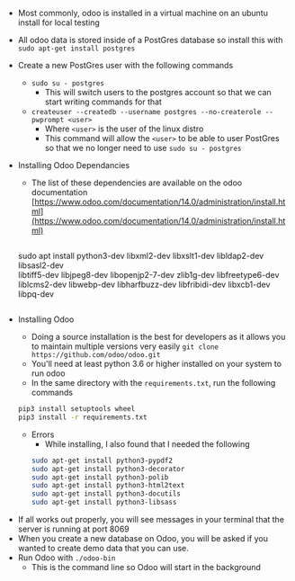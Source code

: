- Most commonly, odoo is installed in a virtual machine on an ubuntu install for local testing
- All odoo data is stored inside of a PostGres database so install this with `sudo apt-get install postgres`
- Create a new PostGres user with the following commands
  - `sudo su - postgres`
    - This will switch users to the postgres account so that we can start writing commands for that
  - `createuser --createdb --username postgres --no-createrole --pwprompt <user>`
    - Where `<user>` is the user of the linux distro
    - This command will allow the `<user>` to be able to user PostGres so that we no longer need to use `sudo su - postgres`
- Installing Odoo Dependancies

  - The list of these dependencies are available on the odoo documentation [https://www.odoo.com/documentation/14.0/administration/install.html](https://www.odoo.com/documentation/14.0/administration/install.html)

    ```bash

    ```

  sudo apt install python3-dev libxml2-dev libxslt1-dev libldap2-dev libsasl2-dev \
   libtiff5-dev libjpeg8-dev libopenjp2-7-dev zlib1g-dev libfreetype6-dev \
   liblcms2-dev libwebp-dev libharfbuzz-dev libfribidi-dev libxcb1-dev libpq-dev

  ```

  ```

- Installing Odoo
  - Doing a source installation is the best for developers as it allows you to maintain multiple versions very easily
    `git clone https://github.com/odoo/odoo.git`
  - You'll need at least python 3.6 or higher installed on your system to run odoo
  * In the same directory with the `requirements.txt`, run the following commands
  ```bash
  pip3 install setuptools wheel
  pip3 install -r requirements.txt
  ```
  - Errors
    - While installing, I also found that I needed the following
    ```bash
    sudo apt-get install python3-pypdf2
    sudo apt-get install python3-decorator
    sudo apt-get install python3-polib
    sudo apt-get install python3-html2text
    sudo apt-get install python3-docutils
    sudo apt-get install python3-libsass
    ```

* If all works out properly, you will see messages in your terminal that the server is running at port 8069
* When you create a new database on Odoo, you will be asked if you wanted to create demo data that you can use.
* Run Odoo with `./odoo-bin`
  - This is the command line so Odoo will start in the background
